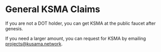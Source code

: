 # General KSMA Claims

If you are not a DOT holder, you can get KSMA at the public faucet after genesis. 

If you need a larger amount, you can request for KSMA by emailing projects@kusama.network. 
